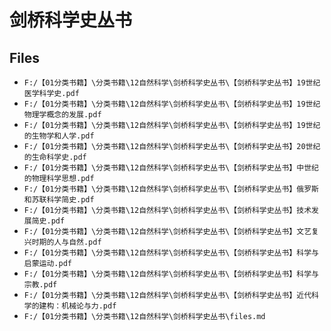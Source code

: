 # 剑桥科学史丛书

## Files

- `F:/【01分类书籍】\分类书籍\12自然科学\剑桥科学史丛书\【剑桥科学史丛书】19世纪医学科学史.pdf`
- `F:/【01分类书籍】\分类书籍\12自然科学\剑桥科学史丛书\【剑桥科学史丛书】19世纪物理学概念的发展.pdf`
- `F:/【01分类书籍】\分类书籍\12自然科学\剑桥科学史丛书\【剑桥科学史丛书】19世纪的生物学和人学.pdf`
- `F:/【01分类书籍】\分类书籍\12自然科学\剑桥科学史丛书\【剑桥科学史丛书】20世纪的生命科学史.pdf`
- `F:/【01分类书籍】\分类书籍\12自然科学\剑桥科学史丛书\【剑桥科学史丛书】中世纪的物理科学思想.pdf`
- `F:/【01分类书籍】\分类书籍\12自然科学\剑桥科学史丛书\【剑桥科学史丛书】俄罗斯和苏联科学简史.pdf`
- `F:/【01分类书籍】\分类书籍\12自然科学\剑桥科学史丛书\【剑桥科学史丛书】技术发展简史.pdf`
- `F:/【01分类书籍】\分类书籍\12自然科学\剑桥科学史丛书\【剑桥科学史丛书】文艺复兴时期的人与自然.pdf`
- `F:/【01分类书籍】\分类书籍\12自然科学\剑桥科学史丛书\【剑桥科学史丛书】科学与启蒙运动.pdf`
- `F:/【01分类书籍】\分类书籍\12自然科学\剑桥科学史丛书\【剑桥科学史丛书】科学与宗教.pdf`
- `F:/【01分类书籍】\分类书籍\12自然科学\剑桥科学史丛书\【剑桥科学史丛书】近代科学的建构：机械论与力.pdf`
- `F:/【01分类书籍】\分类书籍\12自然科学\剑桥科学史丛书\files.md`
